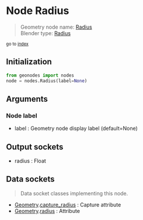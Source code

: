 
# Node Radius

> Geometry node name: [Radius](https://docs.blender.org/manual/en/latest/modeling/geometry_nodes/input/radius.html)<br>
  Blender type: [Radius](https://docs.blender.org/api/current/bpy.types.GeometryNodeInputRadius.html)
  
<sub>go to [index](/docs/index.md)</sub>

## Initialization

```python
from geonodes import nodes
node = nodes.Radius(label=None)
```



## Arguments


### Node label

- label : Geometry node display label (default=None)

## Output sockets

- radius : Float

## Data sockets

> Data socket classes implementing this node.
  
  
- [Geometry](/docs/sockets/Geometry.md).[capture_radius](/docs/sockets/Geometry.md#capture_radius) : Capture attribute
- [Geometry](/docs/sockets/Geometry.md).[radius](/docs/sockets/Geometry.md#radius) : Attribute
  
